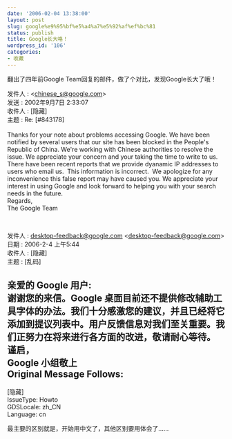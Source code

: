 ```yaml
---
date: '2006-02-04 13:38:00'
layout: post
slug: google%e9%95%bf%e5%a4%a7%e5%92%af%ef%bc%81
status: publish
title: Google长大咯！
wordpress_id: '106'
categories:
- 收藏
---
```


翻出了四年前Google Team回复的邮件，做了个对比，发现Google长大了哦！


发件人 : <[chinese_s@google.com](mailto:chinese_s@google.com)>  
发送 : 2002年9月7日 2:33:07  
收件人 : [隐藏]  
主题 : Re: [#843178]  
   
Thanks for your note about problems accessing Google. We have been notified by several users that our site has been blocked in the People's Republic of China. We're working with Chinese authorities to resolve the issue. We appreciate your concern and your taking the time to write to us.  
There have been recent reports that we provide dyanamic IP addresses to users who email us.  This information is incorrect.  We apologize for any inconvenience this false report may have caused you. We appreciate your interest in using Google and look forward to helping you with your search needs in the future.  
Regards,  
The Google Team


 




发件人 : [desktop-feedback@google.com](mailto:desktop-feedback@google.com) <[desktop-feedback@google.com](mailto:desktop-feedback@google.com)>  
日期 : 2006-2-4 上午5:44   
收件人 : [隐藏]  
主题 : [乱码]  
  
亲爱的 Google 用户:  
谢谢您的来信。Google 桌面目前还不提供修改辅助工具字体的办法。我们十分感激您的建议，并且已经将它添加到提议列表中。用户反馈信息对我们至关重要。我们正努力在将来进行各方面的改进，敬请耐心等待。  
谨启，  
Google 小组敬上  
Original Message Follows:  
------------------------  
[隐藏]  
IssueType: Howto  
GDSLocale: zh_CN  
Language: cn


最主要的区别就是，开始用中文了，其他区别要用体会了……
